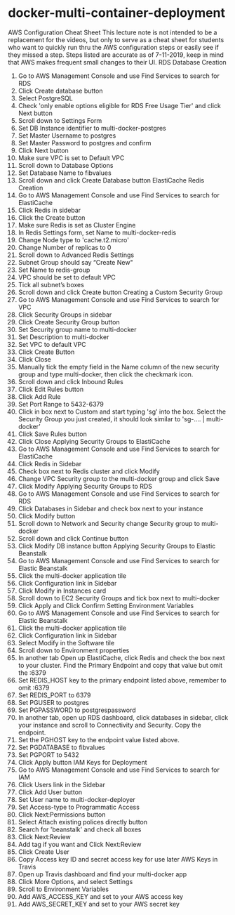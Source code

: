 # docker-multi-container-deployment
AWS Configuration Cheat Sheet
This lecture note is not intended to be a replacement for the videos, but only to serve as a cheat sheet for students who want to quickly run thru the AWS configuration steps or easily see if they missed a step. Steps listed are accurate as of 7-11-2019, keep in mind that AWS makes frequent small changes to their UI.
RDS Database Creation
1.	Go to AWS Management Console and use Find Services to search for RDS
2.	Click Create database button
3.	Select PostgreSQL
4.	Check 'only enable options eligible for RDS Free Usage Tier' and click Next button
5.	Scroll down to Settings Form
6.	Set DB Instance identifier to multi-docker-postgres
7.	Set Master Username to postgres
8.	Set Master Password to postgres and confirm
9.	Click Next button
10.	Make sure VPC is set to Default VPC
11.	Scroll down to Database Options
12.	Set Database Name to fibvalues
13.	Scroll down and click Create Database button
ElastiCache Redis Creation
1.	Go to AWS Management Console and use Find Services to search for ElastiCache
2.	Click Redis in sidebar
3.	Click the Create button
4.	Make sure Redis is set as Cluster Engine
5.	In Redis Settings form, set Name to multi-docker-redis
6.	Change Node type to 'cache.t2.micro'
7.	Change Number of replicas to 0
8.	Scroll down to Advanced Redis Settings
9.	Subnet Group should say “Create New"
10.	Set Name to redis-group
11.	VPC should be set to default VPC
12.	Tick all subnet’s boxes
13.	Scroll down and click Create button
Creating a Custom Security Group
1.	Go to AWS Management Console and use Find Services to search for VPC
2.	Click Security Groups in sidebar
3.	Click Create Security Group button
4.	Set Security group name to multi-docker
5.	Set Description to multi-docker
6.	Set VPC to default VPC
7.	Click Create Button
8.	Click Close
9.	Manually tick the empty field in the Name column of the new security group and type multi-docker, then click the checkmark icon.
10.	Scroll down and click Inbound Rules
11.	Click Edit Rules button
12.	Click Add Rule
13.	Set Port Range to 5432-6379
14.	Click in box next to Custom and start typing 'sg' into the box. Select the Security Group you just created, it should look similar to 'sg-…. | multi-docker’
15.	Click Save Rules button
16.	Click Close
Applying Security Groups to ElastiCache
1.	Go to AWS Management Console and use Find Services to search for ElastiCache
2.	Click Redis in Sidebar
3.	Check box next to Redis cluster and click Modify
4.	Change VPC Security group to the multi-docker group and click Save
5.	Click Modify
Applying Security Groups to RDS
1.	Go to AWS Management Console and use Find Services to search for RDS
2.	Click Databases in Sidebar and check box next to your instance
3.	Click Modify button
4.	Scroll down to Network and Security change Security group to multi-docker
5.	Scroll down and click Continue button
6.	Click Modify DB instance button
Applying Security Groups to Elastic Beanstalk
1.	Go to AWS Management Console and use Find Services to search for Elastic Beanstalk
2.	Click the multi-docker application tile
3.	Click Configuration link in Sidebar
4.	Click Modify in Instances card
5.	Scroll down to EC2 Security Groups and tick box next to multi-docker
6.	Click Apply and Click Confirm
Setting Environment Variables
1.	Go to AWS Management Console and use Find Services to search for Elastic Beanstalk
2.	Click the multi-docker application tile
3.	Click Configuration link in Sidebar
4.	Select Modify in the Software tile
5.	Scroll down to Environment properties
6.	In another tab Open up ElastiCache, click Redis and check the box next to your cluster. Find the Primary Endpoint and copy that value but omit the :6379
7.	Set REDIS_HOST key to the primary endpoint listed above, remember to omit :6379
8.	Set REDIS_PORT to 6379
9.	Set PGUSER to postgres
10.	Set PGPASSWORD to postgrespassword
11.	In another tab, open up RDS dashboard, click databases in sidebar, click your instance and scroll to Connectivity and Security. Copy the endpoint.
12.	Set the PGHOST key to the endpoint value listed above.
13.	Set PGDATABASE to fibvalues
14.	Set PGPORT to 5432
15.	Click Apply button
IAM Keys for Deployment
1.	Go to AWS Management Console and use Find Services to search for IAM
2.	Click Users link in the Sidebar
3.	Click Add User button
4.	Set User name to multi-docker-deployer
5.	Set Access-type to Programmatic Access
6.	Click Next:Permissions button
7.	Select Attach existing polices directly button
8.	Search for 'beanstalk' and check all boxes
9.	Click Next:Review
10.	Add tag if you want and Click Next:Review
11.	Click Create User
12.	Copy Access key ID and secret access key for use later
AWS Keys in Travis
1.	Open up Travis dashboard and find your multi-docker app
2.	Click More Options, and select Settings
3.	Scroll to Environment Variables
4.	Add AWS_ACCESS_KEY and set to your AWS access key
5.	Add AWS_SECRET_KEY and set to your AWS secret key

